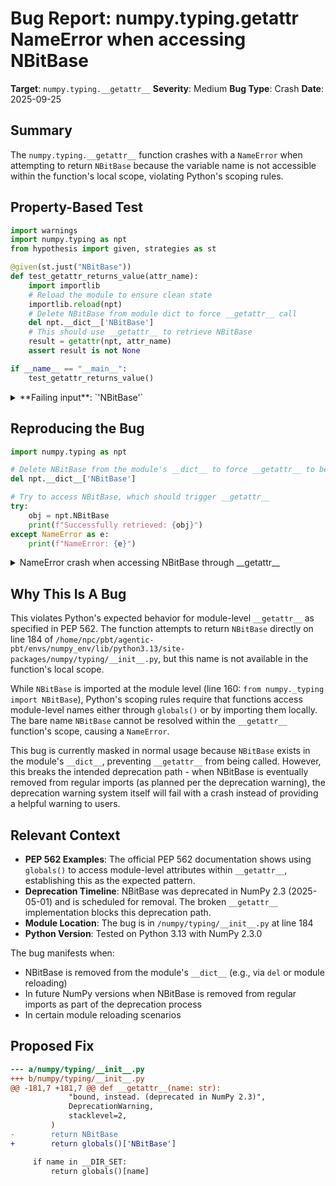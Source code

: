 # Bug Report: numpy.typing.__getattr__ NameError when accessing NBitBase

**Target**: `numpy.typing.__getattr__`
**Severity**: Medium
**Bug Type**: Crash
**Date**: 2025-09-25

## Summary

The `numpy.typing.__getattr__` function crashes with a `NameError` when attempting to return `NBitBase` because the variable name is not accessible within the function's local scope, violating Python's scoping rules.

## Property-Based Test

```python
import warnings
import numpy.typing as npt
from hypothesis import given, strategies as st

@given(st.just("NBitBase"))
def test_getattr_returns_value(attr_name):
    import importlib
    # Reload the module to ensure clean state
    importlib.reload(npt)
    # Delete NBitBase from module dict to force __getattr__ call
    del npt.__dict__['NBitBase']
    # This should use __getattr__ to retrieve NBitBase
    result = getattr(npt, attr_name)
    assert result is not None

if __name__ == "__main__":
    test_getattr_returns_value()
```

<details>

<summary>
**Failing input**: `'NBitBase'`
</summary>
```
/home/npc/pbt/agentic-pbt/worker_/23/hypo.py:13: DeprecationWarning: `NBitBase` is deprecated and will be removed from numpy.typing in the future. Use `@typing.overload` or a `TypeVar` with a scalar-type as upper bound, instead. (deprecated in NumPy 2.3)
  result = getattr(npt, attr_name)
Traceback (most recent call last):
  File "/home/npc/pbt/agentic-pbt/worker_/23/hypo.py", line 17, in <module>
    test_getattr_returns_value()
    ~~~~~~~~~~~~~~~~~~~~~~~~~~^^
  File "/home/npc/pbt/agentic-pbt/worker_/23/hypo.py", line 6, in test_getattr_returns_value
    def test_getattr_returns_value(attr_name):
                   ^^^
  File "/home/npc/miniconda/lib/python3.13/site-packages/hypothesis/core.py", line 2124, in wrapped_test
    raise the_error_hypothesis_found
  File "/home/npc/pbt/agentic-pbt/worker_/23/hypo.py", line 13, in test_getattr_returns_value
    result = getattr(npt, attr_name)
  File "/home/npc/miniconda/lib/python3.13/site-packages/numpy/typing/__init__.py", line 184, in __getattr__
    return NBitBase
           ^^^^^^^^
NameError: name 'NBitBase' is not defined
Falsifying example: test_getattr_returns_value(
    attr_name='NBitBase',
)
```
</details>

## Reproducing the Bug

```python
import numpy.typing as npt

# Delete NBitBase from the module's __dict__ to force __getattr__ to be called
del npt.__dict__['NBitBase']

# Try to access NBitBase, which should trigger __getattr__
try:
    obj = npt.NBitBase
    print(f"Successfully retrieved: {obj}")
except NameError as e:
    print(f"NameError: {e}")
```

<details>

<summary>
NameError crash when accessing NBitBase through __getattr__
</summary>
```
/home/npc/pbt/agentic-pbt/worker_/23/repo.py:8: DeprecationWarning: `NBitBase` is deprecated and will be removed from numpy.typing in the future. Use `@typing.overload` or a `TypeVar` with a scalar-type as upper bound, instead. (deprecated in NumPy 2.3)
  obj = npt.NBitBase
NameError: name 'NBitBase' is not defined
```
</details>

## Why This Is A Bug

This violates Python's expected behavior for module-level `__getattr__` as specified in PEP 562. The function attempts to return `NBitBase` directly on line 184 of `/home/npc/pbt/agentic-pbt/envs/numpy_env/lib/python3.13/site-packages/numpy/typing/__init__.py`, but this name is not available in the function's local scope.

While `NBitBase` is imported at the module level (line 160: `from numpy._typing import NBitBase`), Python's scoping rules require that functions access module-level names either through `globals()` or by importing them locally. The bare name `NBitBase` cannot be resolved within the `__getattr__` function's scope, causing a `NameError`.

This bug is currently masked in normal usage because `NBitBase` exists in the module's `__dict__`, preventing `__getattr__` from being called. However, this breaks the intended deprecation path - when NBitBase is eventually removed from regular imports (as planned per the deprecation warning), the deprecation warning system itself will fail with a crash instead of providing a helpful warning to users.

## Relevant Context

- **PEP 562 Examples**: The official PEP 562 documentation shows using `globals()` to access module-level attributes within `__getattr__`, establishing this as the expected pattern.
- **Deprecation Timeline**: NBitBase was deprecated in NumPy 2.3 (2025-05-01) and is scheduled for removal. The broken `__getattr__` implementation blocks this deprecation path.
- **Module Location**: The bug is in `/numpy/typing/__init__.py` at line 184
- **Python Version**: Tested on Python 3.13 with NumPy 2.3.0

The bug manifests when:
- NBitBase is removed from the module's `__dict__` (e.g., via `del` or module reloading)
- In future NumPy versions when NBitBase is removed from regular imports as part of the deprecation process
- In certain module reloading scenarios

## Proposed Fix

```diff
--- a/numpy/typing/__init__.py
+++ b/numpy/typing/__init__.py
@@ -181,7 +181,7 @@ def __getattr__(name: str):
             "bound, instead. (deprecated in NumPy 2.3)",
             DeprecationWarning,
             stacklevel=2,
         )
-        return NBitBase
+        return globals()['NBitBase']

     if name in __DIR_SET:
         return globals()[name]
```